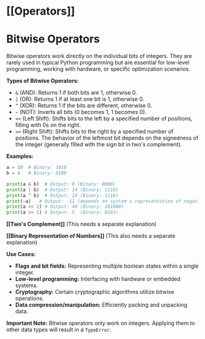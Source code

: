 # [[Operators]]
# Bitwise Operators

Bitwise operators work directly on the individual bits of integers.  They are rarely used in typical Python programming but are essential for low-level programming, working with hardware, or specific optimization scenarios.


**Types of Bitwise Operators:**

*   `&` (AND):  Returns 1 if both bits are 1, otherwise 0.
*   `|` (OR): Returns 1 if at least one bit is 1, otherwise 0.
*   `^` (XOR): Returns 1 if the bits are different, otherwise 0.
*   `~` (NOT): Inverts all bits (0 becomes 1, 1 becomes 0).
*   `<<` (Left Shift): Shifts bits to the left by a specified number of positions, filling with 0s on the right.
*   `>>` (Right Shift): Shifts bits to the right by a specified number of positions.  The behavior of the leftmost bit depends on the signedness of the integer (generally filled with the sign bit in two's complement).


**Examples:**

```python
a = 10  # Binary: 1010
b = 4   # Binary: 0100

print(a & b)  # Output: 0 (Binary: 0000)
print(a | b)  # Output: 14 (Binary: 1110)
print(a ^ b)  # Output: 14 (Binary: 1110)
print(~a)   # Output: -11 (depends on system's representation of negative numbers)
print(a << 2) # Output: 40 (Binary: 101000)
print(a >> 1) # Output: 5  (Binary: 0101)

```

**[[Two's Complement]]**  (This needs a separate explanation)

**[[Binary Representation of Numbers]]** (This also needs a separate explanation)


**Use Cases:**

*   **Flags and bit fields:**  Representing multiple boolean states within a single integer.
*   **Low-level programming:** Interfacing with hardware or embedded systems.
*   **Cryptography:** Certain cryptographic algorithms utilize bitwise operations.
*   **Data compression/manipulation:**  Efficiently packing and unpacking data.


**Important Note:**  Bitwise operators only work on integers. Applying them to other data types will result in a `TypeError`.
